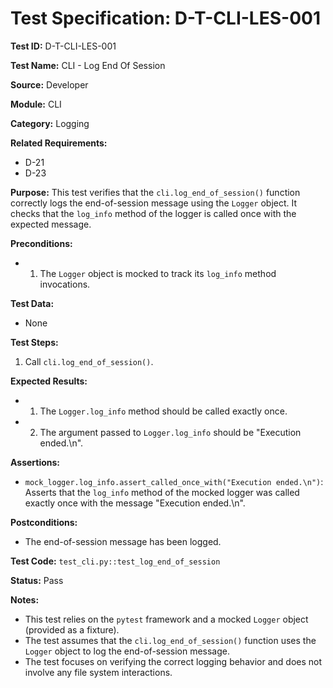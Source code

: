 # Test Specification: D-T-CLI-LES-001

**Test ID:** D-T-CLI-LES-001

**Test Name:** CLI - Log End Of Session

**Source:** Developer

**Module:** CLI

**Category:** Logging

**Related Requirements:**

*   D-21
*   D-23

**Purpose:**
This test verifies that the `cli.log_end_of_session()` function correctly logs the end-of-session message using the `Logger` object. It checks that the `log_info` method of the logger is called once with the expected message.

**Preconditions:**

*   1) The `Logger` object is mocked to track its `log_info` method invocations.

**Test Data:**

*   None

**Test Steps:**

1.  Call `cli.log_end_of_session()`.

**Expected Results:**

*   1) The `Logger.log_info` method should be called exactly once.
*   2) The argument passed to `Logger.log_info` should be "Execution ended.\n".

**Assertions:**

*   `mock_logger.log_info.assert_called_once_with("Execution ended.\n")`: Asserts that the `log_info` method of the mocked logger was called exactly once with the message "Execution ended.\n".

**Postconditions:**

*   The end-of-session message has been logged.

**Test Code:** `test_cli.py::test_log_end_of_session`

**Status:** Pass

**Notes:**

*   This test relies on the `pytest` framework and a mocked `Logger` object (provided as a fixture).
*   The test assumes that the `cli.log_end_of_session()` function uses the `Logger` object to log the end-of-session message.
*   The test focuses on verifying the correct logging behavior and does not involve any file system interactions.
